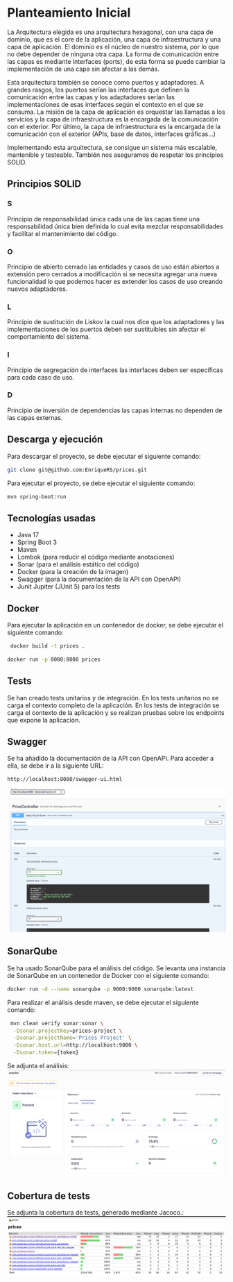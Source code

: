 # Planteamiento Inicial

La Arquitectura elegida es una arquitectura hexagonal, con una capa de dominio, que es el core de la
aplicación, una capa de infraestructura y una capa de aplicación.
El dominio es el núcleo de nuestro sistema, por lo que no debe depender de ninguna otra capa.
La forma de comunicación entre las capas es mediante interfaces (ports), de esta forma se puede
cambiar la implementación de una capa sin afectar a las demás.

Esta arquitectura también se conoce como puertos y adaptadores. A grandes rasgos, los puertos serían
las interfaces que definen la comunicación entre las capas y los adaptadores serían las
implementaciones de esas interfaces según el contexto en el que se consuma.
La misión de la capa de aplicación es orquestar las llamadas a los servicios y la capa de
infraestructura es la encargada de la comunicación con el exterior.
Por último, la capa de infraestructura es la encargada de la comunicación con el exterior (APIs,
base de datos, interfaces gráficas...)

Implementando esta arquitectura, se consigue un sistema más escalable, mantenible y testeable.
También nos aseguramos de respetar los principios SOLID.

## Principios SOLID

### **S**

Principio de responsabilidad única cada una de las capas tiene una responsabilidad única bien
definida lo cual evita mezclar responsabilidades y facilitar el mantenimiento del código.

### **O**

Principio de abierto cerrado las entidades y casos de uso están abiertos a extensión pero cerrados a
modificación si se necesita agregar una nueva funcionalidad lo que podemos hacer es extender los
casos de uso creando nuevos adaptadores.

### **L**

Principio de sustitución de Liskov la cual nos dice que los adaptadores y las implementaciones de
los puertos deben ser sustituibles sin afectar el comportamiento del sistema.

### **I**

Principio de segregación de interfaces las interfaces deben ser específicas para cada caso de uso.

### **D**

Principio de inversión de dependencias las capas internas no dependen de las capas externas.

## Descarga y ejecución

Para descargar el proyecto, se debe ejecutar el siguiente comando:

```bash
git clone git@github.com:EnriqueRS/prices.git
```

Para ejecutar el proyecto, se debe ejecutar el siguiente comando:

```bash
mvn spring-boot:run
```

## Tecnologías usadas

- Java 17
- Spring Boot 3
- Maven
- Lombok (para reducir el código mediante anotaciones)
- Sonar (para el análisis estático del código)
- Docker (para la creación de la imagen)
- Swagger (para la documentación de la API con OpenAPI)
- Junit Jupiter (JUnit 5) para los tests

## Docker

Para ejecutar la aplicación en un contenedor de docker, se debe ejecutar el siguiente comando:

```bash
 docker build -t prices .
```

```bash
docker run -p 8080:8080 prices
```

## Tests

Se han creado tests unitarios y de integración. En los tests unitarios no se carga el contexto
completo de la aplicación. En los
tests de integración se carga el contexto de la aplicación y se realizan pruebas sobre los
endpoints que expone la aplicación.

## Swagger

Se ha añadido la documentación de la API con OpenAPI. Para acceder a ella, se debe ir a la siguiente
URL:

```bash
http://localhost:8080/swagger-ui.html
```

![swagger.png](swagger.png)

## SonarQube

Se ha usado SonarQube para el análisis del código. Se levanta una instancia de SonarQube en un
contenedor de Docker con el siguiente comando:

```bash
docker run -d --name sonarqube -p 9000:9000 sonarqube:latest
```

Para realizar el análisis desde maven, se debe ejecutar el siguiente comando:

```bash
 mvn clean verify sonar:sonar \
  -Dsonar.projectKey=prices-project \
  -Dsonar.projectName='Prices Project' \
  -Dsonar.host.url=http://localhost:9000 \
  -Dsonar.token={token}
```

Se adjunta el análisis:
![sonar_report.png](sonar_report.png)

## Cobertura de tests

Se adjunta la cobertura de tests, generado mediante Jacoco.:
![jacoco.png](jacoco.png)
